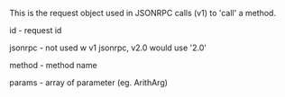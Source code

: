 This is the request object used in JSONRPC calls (v1) to 'call' a method.

id
	- request id 
	
jsonrpc
	- not used w v1 jsonrpc, 
	  v2.0 would use '2.0'

method
	- method name

params
	- array of parameter (eg. ArithArg)
